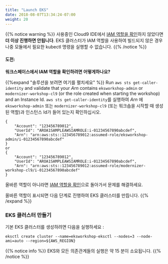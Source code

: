 ```yaml
---
title: "Launch EKS"
date: 2018-08-07T13:34:24-07:00
weight: 20
---
```



{{% notice warning %}}
사용중인 Cloud9 IDE에서 [IAM 역할을 확인](./prerequisites/workspaceiam/#iam-역할-확인)하지 않았다면 **더 이상 진행하면 안됩니다**.
EKS 클러스터가 IAM 역할을 사용하여 빌드되지 않은 경우 나중 모듈에서 필요한 kubectl 명령을 실행할 수 없습니다.
{{% /notice %}}

#### 도전:
**워크스페이스에서 IAM 역할을 확인하려면 어떻게하나요?**

{{%expand "솔루션을 보려면 여기를 펼치세요" %}}
Run `aws sts get-caller-identity` and validate that your _Arn_ contains `eksworkshop-admin` or `modernizer-workshop-cl9` (or the role created when starting the workshop) and an Instance Id.
`aws sts get-caller-identity`를 실행하여 _Arn_ 에`eksworkshop-admin` 또는 `modernizer-workshop-cl9` (또는 워크숍을 시작할 때 생성 된 역할)과 인스턴스 Id가 들어 있는지 확인하십시오.
```output
{
    "Account": "123456789012", 
    "UserId": "AROA1SAMPLEAWSIAMROLE:i-01234567890abcdef", 
    "Arn": "arn:aws:sts::123456789012:assumed-role/eksworkshop-admin/i-01234567890abcdef"
}
or
{
    "Account": "123456789012", 
    "UserId": "AROA1SAMPLEAWSIAMROLE:i-01234567890abcdef", 
    "Arn": "arn:aws:sts::123456789012:assumed-role/modernizer-workshop-cl9/i-01234567890abcdef"
}
```

올바른 역할이 아니라면 [IAM 역할을 확인](./prerequisites/workspaceiam/#iam-역할-확인)으로 돌아가서 문제를 해결하세요.

올바른 역할이 표시되면 다음 단계로 진행하여 EKS 클러스터를 만듭니다.
{{% /expand %}}

### EKS 클러스터 만들기

기본 EKS 클러스터를 생성하려면 다음을 실행하세요 :
```
eksctl create cluster --name=eksworkshop-eksctl --nodes=3 --node-ami=auto --region=${AWS_REGION}
```
{{% notice info %}}
EKS와 모든 의존관계들의 실행은 약 15 분이 소요됩니다.
{{% /notice %}}
